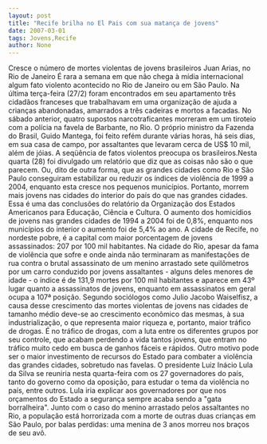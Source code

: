 ```yaml
---
layout: post
title: "Recife brilha no El Pais com sua matança de jovens"
date: 2007-03-01
tags: Jovens,Recife
author: None
---
```

Cresce o número de mortes violentas de jovens brasileiros
Juan Arias, no Rio de Janeiro
É rara a semana em que não chega à mídia internacional algum fato violento acontecido no Rio de Janeiro ou em São Paulo. Na última terça-feira (27/2) foram encontrados em seu apartamento três cidadãos franceses que trabalhavam em uma organização de ajuda a crianças abandonadas, amarrados a três cadeiras e mortos a facadas.
No sábado anterior, quatro supostos narcotraficantes morreram em um tiroteio com a polícia na favela de Barbante, no Rio. 
O próprio ministro da Fazenda do Brasil, Guido Mantega, foi feito refém durante várias horas, há seis dias, em sua casa de campo, por assaltantes que levaram cerca de US$ 10 mil, além de jóias. 
A seqüência de fatos violentos preocupa os brasileiros.Nesta quarta (28) foi divulgado um relatório que diz que as coisas não são o que parecem. Ou, dito de outra forma, que as grandes cidades como Rio e São Paulo conseguiram estabilizar ou reduzir os índices de violência de 1999 a 2004, enquanto esta cresce nos pequenos municípios.
Portanto, morrem mais jovens nas cidades do interior do país do que nas grandes cidades. 
Essa é uma das conclusões do relatório da Organização dos Estados Americanos para Educação, Ciência e Cultura.
O aumento dos homicídios de jovens nas grandes cidades de 1994 a 2004 foi de 0,8%, enquanto nos municípios do interior o aumento foi de 5,4% ao ano. A cidade de Recife, no nordeste pobre, é a capital com maior porcentagem de jovens assassinados: 207 por 100 mil habitantes.
Na cidade do Rio, apesar da fama de violência que sofre e onde ainda não terminaram as manifestações de rua contra o brutal assassinato de um menino arrastado sete quilômetros por um carro conduzido por jovens assaltantes - alguns deles menores de idade - o índice é de 131,9 mortes por 100 mil habitantes e aparece em 43º lugar quanto a assassinatos de jovens, enquanto em assassinatos em geral ocupa a 107ª posição.
Segundo sociólogos como Julio Jacobo Waiselfisz, a causa desse crescimento das mortes violentas de jovens nas cidades de tamanho médio deve-se ao crescimento econômico das mesmas, à sua industrialização, o que representa maior riqueza e, portanto, maior tráfico de drogas.
É no tráfico de drogas, com a luta entre os diferentes grupos por seu controle, que acabam perdendo a vida tantos jovens, que entram no tráfico muito cedo em busca de ganhos fáceis e rápidos. 
Outro motivo pode ser o maior investimento de recursos do Estado para combater a violência das grandes cidades, sobretudo nas favelas.
O presidente Luiz Inácio Lula da Silva se reuniria nesta quarta-feira com os 27 governadores do país, tanto do governo como da oposição, para estudar o tema da violência no país, entre outros. 
Lula iria explicar aos governadores por que nos orçamentos do Estado a segurança sempre acaba sendo a \"gata borralheira\". Junto com o caso do menino arrastado pelos assaltantes no Rio, a população está horrorizada com a morte de outras duas crianças em São Paulo, por balas perdidas: uma menina de 3 anos morreu nos braços de seu avô.  